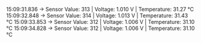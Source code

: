 
15:09:31.836 -> Sensor Value: 313 | Voltage: 1.010 V | Temperature: 31.27 °C
15:09:32.848 -> Sensor Value: 314 | Voltage: 1.013 V | Temperature: 31.43 °C
15:09:33.853 -> Sensor Value: 312 | Voltage: 1.006 V | Temperature: 31.10 °C
15:09:34.828 -> Sensor Value: 312 | Voltage: 1.006 V | Temperature: 31.10 °C